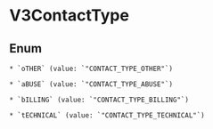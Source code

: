 
# V3ContactType

## Enum


    * `oTHER` (value: `"CONTACT_TYPE_OTHER"`)

    * `aBUSE` (value: `"CONTACT_TYPE_ABUSE"`)

    * `bILLING` (value: `"CONTACT_TYPE_BILLING"`)

    * `tECHNICAL` (value: `"CONTACT_TYPE_TECHNICAL"`)



